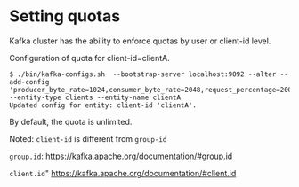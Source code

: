 Setting quotas
==

Kafka cluster has the ability to enforce quotas by  user or client-id level.

Configuration of  quota for client-id=clientA.

```
$ ./bin/kafka-configs.sh  --bootstrap-server localhost:9092 --alter --add-config 'producer_byte_rate=1024,consumer_byte_rate=2048,request_percentage=200' --entity-type clients --entity-name clientA
Updated config for entity: client-id 'clientA'.
```

By default, the quota is unlimited.

Noted: `client-id` is different from `group-id`

`group.id`: https://kafka.apache.org/documentation/#group.id

`client.id`" https://kafka.apache.org/documentation/#client.id
